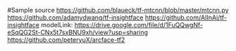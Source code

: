 #Sample source
https://github.com/blaueck/tf-mtcnn/blob/master/mtcnn.py
https://github.com/adamydwang/tf-insightface
https://github.com/AIInAi/tf-insightface
modelLink: https://drive.google.com/file/d/1FuQQwgNf-eSqQG2St-CNx5t7sxBNU9xh/view?usp=sharing
https://github.com/peteryuX/arcface-tf2
